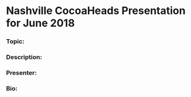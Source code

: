 # Nashville CocoaHeads Presentation for June 2018

### Topic:

### Description:

### Presenter:

### Bio:
